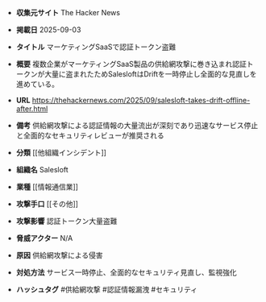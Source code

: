 - **収集元サイト**
The Hacker News

- **掲載日**
2025-09-03

- **タイトル**
マーケティングSaaSで認証トークン盗難

- **概要**
複数企業がマーケティングSaaS製品の供給網攻撃に巻き込まれ認証トークンが大量に盗まれたためSalesloftはDriftを一時停止し全面的な見直しを進めている。

- **URL**
https://thehackernews.com/2025/09/salesloft-takes-drift-offline-after.html

- **備考**
供給網攻撃による認証情報の大量流出が深刻であり迅速なサービス停止と全面的なセキュリティレビューが推奨される

- **分類**
[[他組織インシデント]]

- **組織名**
Salesloft

- **業種**
[[情報通信業]]

- **攻撃手口**
[[その他]]

- **攻撃影響**
認証トークン大量盗難

- **脅威アクター**
N/A

- **原因**
供給網攻撃による侵害

- **対処方法**
サービス一時停止、全面的なセキュリティ見直し、監視強化

- **ハッシュタグ**
#供給網攻撃 #認証情報漏洩 #セキュリティ
